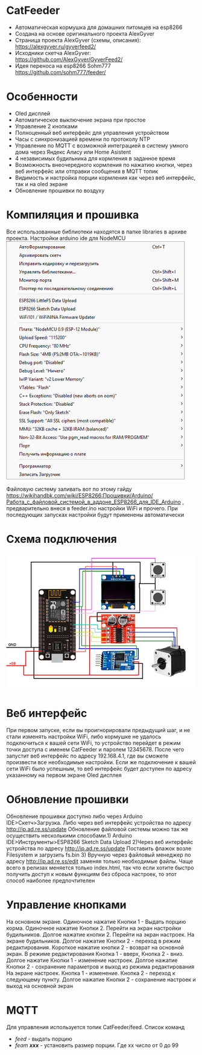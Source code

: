 # CatFeeder
- Автоматическая кормушка для домашних питомцев на esp8266
- Создана на основе оригинального проекта AlexGyver
- Страница проекта AlexGyver (схемы, описания): https://alexgyver.ru/gyverfeed2/
- Исходники скетча AlexGyver: https://github.com/AlexGyver/GyverFeed2/
- Идея переноса на esp8266 Sohm777 https://github.com/sohm777/feeder/

# Особенности
- Oled дисплей 
- Автоматическое выключение экрана при простое
- Управление 2 кнопками
- Полноценный веб интерфейс для управления устройством
- Часы с синхронизацией времени по протоколу NTP
- Управление по MQTT с возможной интеграцией в систему умного дома через Яндекс Алису или Home Asistent
- 4 независимых будильника для кормления в заданное время
- Возможность внеочередного кормления по нажатию кнопки, через веб интерфейс или отправки сообщения в MQTT топик
- Видимость и настройка порции кормления как через веб интерфейс, так и на oled экране
- Обновление прошивки по воздуху

# Компиляция и прошивка
Все использованные библиотеки находятся в папке libraries в архиве проекта. 
Настройки arduino ide для NodeMCU
![](/settings.png)

Файловую систему заливать вот по этому гайду https://wikihandbk.com/wiki/ESP8266:Прошивки/Arduino/Работа_с_файловой_системой_в_аддоне_ESP8266_для_IDE_Arduino , предварительно внеся в feeder.ino настройки WiFi и прочего. При последующих запусках настройки будут применены автоматически

# Схема подключения
![](/scheme.png)

# Веб интерфейс
При первом запуске, если вы проигнорировали предыдущий шаг, и не стали изменять настройки WiFi, либо кормушке не удалось подключиться к вашей сети WiFi, то устройство перейдет в режим точки доступа с именем CatFeeder и паролем 12345678. После чего запустит веб интерфейс по адресу 192.168.4.1, где вы сможете произвести все необходимые настройки. Если же подключение к вашей сети WiFi было успешным, то веб интерфейс будет доступен по адресу указанному на первом экране Oled дисплея

# Обновление прошивки
Обновление прошивки доступно либо через Arduino IDE>Скетч>Загрузка. Либо через веб интерфейс устройства по адресу http://ip.ad.re.ss/update
Обновление файловой системы можно так же осуществить несколькими способами.1) Arduino IDE>Инструменты>ESP8266 Sketch Data Upload 2)Через веб интерфейс устройства по адресу http://ip.ad.re.ss/update Поставить флажок возле Filesystem и загрузить fs.bin 3) Вручную через файловый менеджер по адресу http://ip.ad.re.ss/edit заменяя только необходимые файлы. Чаще всего в релизах меняется только index.html, так что если хотите быстро получить доступ к новым функциям без сброса настроек, то этот способ наиболее предпочтителен

# Управление кнопками
На основном экране. Одиночное нажатие Кнопки 1 - Выдать порцию корма. Одиночное нажатие Кнопки 2. Перейти на экран настройки будильников. Долгое нажатие кнопки 2. Перейти на экран настроек.
На экране будильников. Долгое нажатие Кнопки 2 - переход в режим редактирования. Короткое нажатие кнопки 2 - возврат на основной экран. В режиме редактирования Кнопка 1 - вверх, Кнопка 2 - вниз. Долгое нажатие Кнопки 1 - изменение настроек. Долгое нажатие Кнопки 2 - сохранение параметров и выход из режима редактирования
На экране настроек. Кнопка 1 - изменение. Кнопка 2 - переход к следующему пункту. Долгое нажатие Кнопки 2 - сохранение настроек и выход на основной экран

# MQTT
Для управления используется топик CatFeeder/feed. Список команд
- *feed* - выдать порцию
- *feam __xxx__* - установить размер порции. Где xx число от 0 до 99
